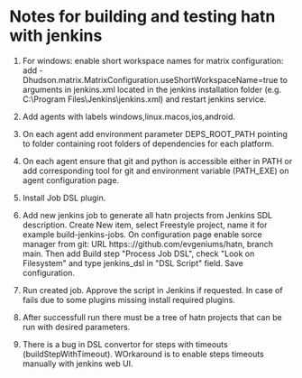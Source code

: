 # Notes for building and testing hatn with jenkins

1. For windows: enable short workspace names for matrix configuration: add -Dhudson.matrix.MatrixConfiguration.useShortWorkspaceName=true to arguments in jenkins.xml located in the jenkins installation folder (e.g. C:\Program Files\Jenkins\jenkins.xml) and restart jenkins service.

2. Add agents with labels windows,linux.macos,ios,android.

3. On each agent add environment parameter DEPS_ROOT_PATH pointing to folder containing root folders of dependencies for each platform.

4. On each agent ensure that git and python is accessible either in PATH or add corresponding tool for git and environment variable (PATH_EXE) on agent configuration page.

5. Install Job DSL plugin.

6. Add new jenkins job to generate all hatn projects from Jenkins SDL description. Create New item, select Freestyle project, name it for example build-jenkins-jobs. On configuration page enable sorce manager from git: URL https:://github.com/evgeniums/hatn, branch main.  Then add Build step "Process Job DSL", check "Look on Filesystem" and type jenkins_dsl in "DSL Script" field. Save configuration.

7. Run created job. Approve the script in Jenkins if requested. In case of fails due to some plugins missing install required plugins.

8. After successfull run there must be a tree of hatn projects that can be run with desired parameters.

9. There is a bug in DSL convertor for steps with timeouts (buildStepWithTimeout). WOrkaround is to enable steps timeouts manually with jenkins web UI.

